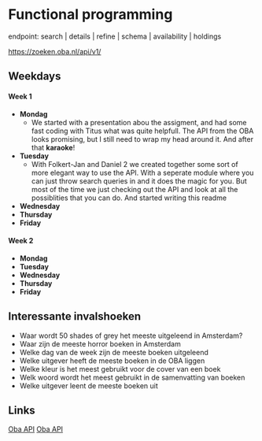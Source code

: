 # Functional programming

endpoint: search | details | refine | schema | availability | holdings

https://zoeken.oba.nl/api/v1/

## Weekdays
#### Week 1
* **Mondag**
  * We started with a presentation abou the assigment, and had some fast coding with Titus what was quite helpfull. The API from the OBA looks promising, but I still need to wrap my head around it. And after that **karaoke**!
* **Tuesday**
  * With Folkert-Jan and Daniel 2 we created together some sort of more elegant way to use the API. With a seperate module where you can just throw search queries in and it does the magic for you. But most of the time we just checking out the API and look at all the possiblities that you can do. And started writing this readme
* **Wednesday**
* **Thursday**
* **Friday**

#### Week 2
* **Mondag**
* **Tuesday**
* **Wednesday**
* **Thursday**
* **Friday**

## Interessante invalshoeken
* Waar wordt 50 shades of grey het meeste uitgeleend in Amsterdam?
* Waar zijn de meeste horror boeken in Amsterdam
* Welke dag van de week zijn de meeste boeken uitgeleend
* Welke uitgever heeft de meeste boeken in de OBA liggen
* Welke kleur is het meest gebruikt voor de cover van een boek
* Welk woord wordt het meest gebruikt in de samenvatting van boeken
* Welke uitgever leent de meeste boeken uit


## Links

[Oba API](https://zoeken.oba.nl/api/v1/)
[Oba API](https://zoeken.oba.nl/api/v1/)
